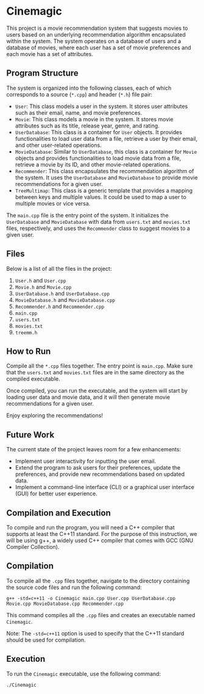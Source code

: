 # Cinemagic
This project is a movie recommendation system that suggests movies to users based on an underlying recommendation algorithm encapsulated within the system. The system operates on a database of users and a database of movies, where each user has a set of movie preferences and each movie has a set of attributes.

## Program Structure
The system is organized into the following classes, each of which corresponds to a source (`*.cpp`) and header (`*.h`) file pair:
- `User`: This class models a user in the system. It stores user attributes such as their email, name, and movie preferences.
- `Movie`: This class models a movie in the system. It stores movie attributes such as its title, release year, genre, and rating.
- `UserDatabase`: This class is a container for `User` objects. It provides functionalities to load user data from a file, retrieve a user by their email, and other user-related operations.
- `MovieDatabase`: Similar to `UserDatabase`, this class is a container for `Movie` objects and provides functionalities to load movie data from a file, retrieve a movie by its ID, and other movie-related operations.
- `Recommender`: This class encapsulates the recommendation algorithm of the system. It uses the `UserDatabase` and `MovieDatabase` to provide movie recommendations for a given user.
- `TreeMultimap`: This class is a generic template that provides a mapping between keys and multiple values. It could be used to map a user to multiple movies or vice versa.

The `main.cpp` file is the entry point of the system. It initializes the `UserDatabase` and `MovieDatabase` with data from `users.txt` and `movies.txt` files, respectively, and uses the `Recommender` class to suggest movies to a given user.

## Files
Below is a list of all the files in the project:
1. `User.h` and `User.cpp`
2. `Movie.h` and `Movie.cpp`
3. `UserDatabase.h` and `UserDatabase.cpp`
4. `MovieDatabase.h` and `MovieDatabase.cpp`
5. `Recommender.h` and `Recommender.cpp`
6. `main.cpp`
7. `users.txt`
8. `movies.txt`
9. `treemm.h`
    
## How to Run
Compile all the `*.cpp` files together. The entry point is `main.cpp`. Make sure that the `users.txt` and `movies.txt` files are in the same directory as the compiled executable.

Once compiled, you can run the executable, and the system will start by loading user data and movie data, and it will then generate movie recommendations for a given user.

Enjoy exploring the recommendations!

## Future Work
The current state of the project leaves room for a few enhancements:
- Implement user interactivity for inputting the user email.
- Extend the program to ask users for their preferences, update the preferences, and provide new recommendations based on updated data.
- Implement a command-line interface (CLI) or a graphical user interface (GUI) for better user experience.

## Compilation and Execution
To compile and run the program, you will need a C++ compiler that supports at least the C++11 standard. For the purpose of this instruction, we will be using g++, a widely used C++ compiler that comes with GCC (GNU Compiler Collection).

## Compilation
To compile all the `.cpp` files together, navigate to the directory containing the source code files and run the following command:
```
g++ -std=c++11 -o Cinemagic main.cpp User.cpp UserDatabase.cpp Movie.cpp MovieDatabase.cpp Recommender.cpp
```
This command compiles all the `.cpp` files and creates an executable named `Cinemagic`.

Note: The `-std=c++11` option is used to specify that the C++11 standard should be used for compilation.

## Execution
To run the `Cinemagic` executable, use the following command:
```
./Cinemagic
```
